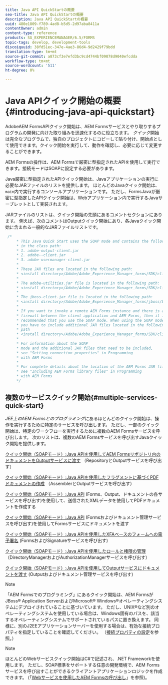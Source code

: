 ```yaml
---
title: Java API QuickStartの概要
seo-title: Java API QuickStartの概要
description: Java API QuickStartの概要
uuid: 480e1809-f789-4ad8-b5d5-2d97aba8411a
contentOwner: admin
content-type: reference
products: SG_EXPERIENCEMANAGER/6.5/FORMS
topic-tags: develop, development-tools
discoiquuid: 38fd51ec-347e-4ae3-86d4-9d2429f79bdd
translation-type: tm+mt
source-git-commit: a873cf3e7efd3bc9cd4744bf09078d9040efcdda
workflow-type: tm+mt
source-wordcount: '511'
ht-degree: 0%

---
```



# Java APIクイック開始の概要{#introducing-java-api-quickstart}

AdobeAEM FormsAPIクイック開始は、AEM Formsサービスとやり取りするプログラムの開発に向けた取り組みを迅速化するのに役立ちます。 *クイック*&#x200B;開始は完全なプログラムで、独自のプロジェクトにコピーして貼り付け、開始点として使用できます。クイック開始を実行して、動作を確認し、必要に応じて変更することができます。

AEM Formsの操作は、AEM Formsで厳密に型指定されたAPIを使用して実行できます。接続モードはSOAPに設定する必要があります。

Java厳密に型指定されたAPIクイック開始は、Javaアプリケーションの実行に必要なJARファイルのリストを提供します。 ほとんどのJavaクイック開始は、`main`内で実行するコンソールアプリケーションです。 ただし、FormsJavaが厳密に型指定したAPIクイック開始は、Webアプリケーション内で実行するJavaサーブレットとして実装されます。

JARファイルのリストは、クイック開始の先頭にあるコメントセクションにあります。 例えば、次のコメントはOutputクイック開始にあり、各Javaクイック開始に含まれる一般的なJARファイルリストです。

```java
 /*
     * This Java Quick Start uses the SOAP mode and contains the following JAR files
     * in the class path:
     * 1. adobe-output-client.jar
     * 2. adobe--client.jar
     * 3. adobe-usermanager-client.jar
     *
     * These JAR files are located in the following path:
     * <install directory>/Adobe/Adobe_Experience_Manager_forms/SDK/client-libs/common
     *
     * The adobe-utilities.jar file is located in the following path:
     * <install directory>/Adobe/Adobe_Experience_Manager_forms/SDK/client-libs/jboss
     *
     * The jboss-client.jar file is located in the following path:
     * <install directory>/Adobe/Adobe_Experience_Manager_forms/jboss/bin/client
     *
     * If you want to invoke a remote AEM Forms instance and there is a
     * firewall between the client application and AEM Forms, then it is
     * recommended that you use the SOAP mode. When using the SOAP mode,
     * you have to include additional JAR files located in the following
     * path
     * <install directory>/Adobe/Adobe_Experience_Manager_forms/SDK/client-libs/thirdparty
     *
     * For information about the SOAP
     * mode and the additional JAR files that need to be included,
     * see "Setting connection properties" in Programming
     * with AEM Forms
     *
     * For complete details about the location of the AEM Forms JAR files,
     * see "Including AEM Forms library files" in Programming
     * with AEM Forms
     */
```

## 複数のサービスクイック開始{#multiple-services-quick-start}

*JEE上のAEM Formsとのプログラミング*&#x200B;にあるほとんどのクイック開始は、操作を実行するために特定のサービスを呼び出します。 ただし、一部のクイック開始は、特定のワークフローを実行するために複数のAEM Formsサービスを呼び出します。 次のリストは、複数のAEM Formsサービスを呼び出すJavaクイック開始を提供します。

[クイック開始（SOAPモード）:Java APIを使用してAEM Formsリポジトリ内のドキュメントをOutputサービスに渡す](/help/forms/developing/output-service-java-api-quick.md#quick-start-soap-mode-passing-a-document-located-in-the-repository-to-the-output-service-using-the-java-api) （RepositoryとOutputサービスを呼び出す）

[クイック開始（SOAPモード）:Java APIを使用したフラグメントに基づくPDFドキュメントの作成](/help/forms/developing/output-service-java-api-quick.md#quick-start-soap-mode-creating-a-pdf-document-based-on-fragments-using-the-java-api) （AssemblerとOutputサービスを呼び出す）

[クイック開始（SOAPモード）:Java API](/help/forms/developing/forms-service-api-quick-starts.md#quick-start-soap-mode-creating-pdf-documents-with-submitted-xml-data-using-the-java-api) (Forms、Output、ドキュメントの各サービスを呼び出す)を使用して、送信されたXMLデータを使用してPDFドキュメントを作成する

[クイック開始（SOAPモード）:Java API](/help/forms/developing/forms-service-api-quick-starts.md#quick-start-soap-mode-passing-documents-to-the-forms-service-using-the-java-api) (Formsおよびドキュメント管理サービスを呼び出す)を使用してFormsサービスにドキュメントを渡す

[クイック開始（SOAPモード）:Java APIを使用したXFAベースのフォームへの電子署名](/help/forms/developing/signature-service-java-api-quick.md#quick-start-soap-mode-digitally-signing-a-xfa-based-form-using-the-java-api) (FormsおよびSignatureサービスを呼び出す)

[クイック開始（SOAPモード）:Java APIを使用したロールと権限の管理](/help/forms/developing/user-manager-java-api-quick.md#quick-start-soap-mode-managing-roles-and-permissions-using-the-java-api) （DirectoryManagerおよびAuthorizationManagerサービスを呼び出す）

[クイック開始（SOAPモード）:Java APIを使用してOutputサービスにドキュメントを渡す](/help/forms/developing/output-service-java-api-quick.md#quick-start-soap-mode-passing-documents-to-the-output-service-using-the-java-api) (Outputおよびドキュメント管理サービスを呼び出す)

>[!NOTE]
>
>「AEM Formsでのプログラミング」にあるクイック開始は、AEM FormsがJBoss® Application ServerおよびMicrosoft® Windows®オペレーティングシステムにデプロイされていることに基づいています。 ただし、UNIX®など別のオペレーティングシステムを使用している場合は、Windows固有のパスを、該当するオペレーティングシステムでサポートされているパスに置き換えます。 同様に、別のJ2EEアプリケーションサーバーを使用する場合は、有効な接続プロパティを指定していることを確認してください。 （[接続プロパティの設定](/help/forms/developing/invoking-aem-forms-using-java.md#setting-connection-properties)を参照。）

>[!NOTE]
>
>ほとんどのWebサービスクイック開始はC#で記述され、.NET Frameworkを使用します。 ただし、SOAP標準をサポートする任意の開発環境で、AEM Formsサービスを呼び出すことができるクライアントアプリケーションロジックを作成できます。 (「[Webサービスを使用したAEM Formsの呼び出し](/help/forms/developing/invoking-aem-forms-using-web.md#invoking-aem-forms-using-web-services)」を参照)。

